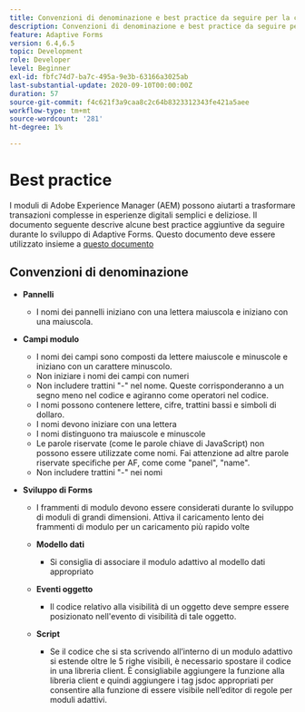 ```yaml
---
title: Convenzioni di denominazione e best practice da seguire per la creazione di moduli adattivi
description: Convenzioni di denominazione e best practice da seguire per la creazione di moduli adattivi
feature: Adaptive Forms
version: 6.4,6.5
topic: Development
role: Developer
level: Beginner
exl-id: fbfc74d7-ba7c-495a-9e3b-63166a3025ab
last-substantial-update: 2020-09-10T00:00:00Z
duration: 57
source-git-commit: f4c621f3a9caa8c2c64b8323312343fe421a5aee
workflow-type: tm+mt
source-wordcount: '281'
ht-degree: 1%

---
```


# Best practice

I moduli di Adobe Experience Manager (AEM) possono aiutarti a trasformare transazioni complesse in esperienze digitali semplici e deliziose. Il documento seguente descrive alcune best practice aggiuntive da seguire durante lo sviluppo di Adaptive Forms. Questo documento deve essere utilizzato insieme a [questo documento](https://helpx.adobe.com/experience-manager/6-3/forms/using/adaptive-forms-best-practices.html#Overview)

## Convenzioni di denominazione

* **Pannelli**
   * I nomi dei pannelli iniziano con una lettera maiuscola e iniziano con una maiuscola.

* **Campi modulo**
   * I nomi dei campi sono composti da lettere maiuscole e minuscole e iniziano con un carattere minuscolo.
   * Non iniziare i nomi dei campi con numeri
   * Non includere trattini &quot;-&quot; nel nome. Queste corrisponderanno a un segno meno nel codice e agiranno come operatori nel codice.
   * I nomi possono contenere lettere, cifre, trattini bassi e simboli di dollaro.
   * I nomi devono iniziare con una lettera
   * I nomi distinguono tra maiuscole e minuscole
   * Le parole riservate (come le parole chiave di JavaScript) non possono essere utilizzate come nomi. Fai attenzione ad altre parole riservate specifiche per AF, come   come &quot;panel&quot;, &quot;name&quot;.
   * Non includere trattini &quot;-&quot; nei nomi
* **Sviluppo di Forms**
   * I frammenti di modulo devono essere considerati durante lo sviluppo di moduli di grandi dimensioni. Attiva il caricamento lento dei frammenti di modulo per un caricamento più rapido   volte
   * **Modello dati**
      * Si consiglia di associare il modulo adattivo al modello dati appropriato

   * **Eventi oggetto**
      * Il codice relativo alla visibilità di un oggetto deve sempre essere posizionato nell&#39;evento di visibilità di tale oggetto.
   * **Script**
      * Se il codice che si sta scrivendo all’interno di un modulo adattivo si estende oltre le 5 righe visibili, è necessario spostare il codice in una libreria client. È consigliabile aggiungere la funzione alla libreria client e quindi aggiungere i tag jsdoc appropriati per consentire alla funzione di essere visibile nell’editor di regole per moduli adattivi.
